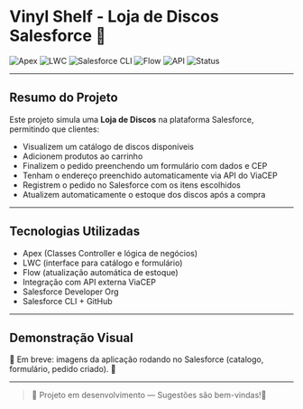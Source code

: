 # Vinyl Shelf - Loja de Discos Salesforce 🚧

![Apex](https://img.shields.io/badge/Apex-Developer-blue)
![LWC](https://img.shields.io/badge/LWC-Lightning_Web_Components-blueviolet)
![Salesforce CLI](https://img.shields.io/badge/CLI-Salesforce-orange)
![Flow](https://img.shields.io/badge/Flow-Automation-green)
![API](https://img.shields.io/badge/API-REST-lightgrey)
![Status](https://img.shields.io/badge/Status-Em%20desenvolvimento-yellow)

---

## Resumo do Projeto

Este projeto simula uma **Loja de Discos** na plataforma Salesforce, permitindo que clientes:

- Visualizem um catálogo de discos disponíveis  
- Adicionem produtos ao carrinho  
- Finalizem o pedido preenchendo um formulário com dados e CEP  
- Tenham o endereço preenchido automaticamente via API do ViaCEP  
- Registrem o pedido no Salesforce com os itens escolhidos  
- Atualizem automaticamente o estoque dos discos após a compra  


---

## Tecnologias Utilizadas

-  Apex (Classes Controller e lógica de negócios)
-  LWC (interface para catálogo e formulário)
-  Flow (atualização automática de estoque)
-  Integração com API externa ViaCEP
-  Salesforce Developer Org
-  Salesforce CLI + GitHub

---

## Demonstração Visual

🚧 Em breve: imagens da aplicação rodando no Salesforce (catalogo, formulário, pedido criado). 🚧

---

>  🚧 Projeto em desenvolvimento — Sugestões são bem-vindas!🚧

